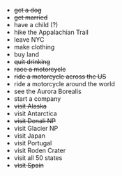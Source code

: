 - ~~get a dog~~
- ~~get married~~
- have a child (?)
- hike the Appalachian Trail
- leave NYC
- make clothing
- buy land
- ~~quit drinking~~
- ~~race a motorcycle~~
- ~~ride a motorcycle across the US~~
- ride a motorcycle around the world
- see the Aurora Borealis
- start a company
- ~~visit Alaska~~
- visit Antarctica
- ~~visit Denali NP~~
- visit Glacier NP
- visit Japan
- visit Portugal
- visit Roden Crater
- visit all 50 states
- ~~visit Spain~~
